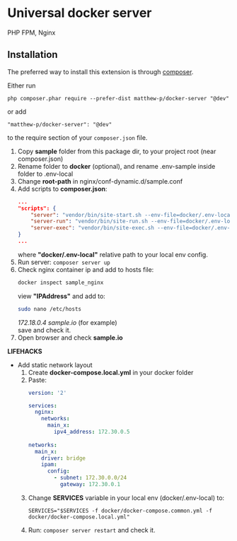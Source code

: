 Universal docker server
===========================
PHP FPM, Nginx  

Installation
------------

The preferred way to install this extension is through [composer](http://getcomposer.org/download/).

Either run

```
php composer.phar require --prefer-dist matthew-p/docker-server "@dev"
```

or add

```
"matthew-p/docker-server": "@dev"
```

to the require section of your `composer.json` file.

1. Copy **sample** folder from this package dir, to your project root (near composer.json) 
2. Rename folder to **docker** (optional), and rename .env-sample inside folder to .env-local
3. Change **root-path** in nginx/conf-dynamic.d/sample.conf
4. Add scripts to **composer.json**:
    ```json
    ...
    "scripts": {
        "server": "vendor/bin/site-start.sh --env-file=docker/.env-local",
        "server-run": "vendor/bin/site-run.sh --env-file=docker/.env-local",
        "server-exec": "vendor/bin/site-exec.sh --env-file=docker/.env-local"
    }
    ...
    ```
    where **"docker/.env-local"** relative path to your local env config.
5. Run server: ```composer server up ```
6. Check nginx container ip and add to hosts file:
    ```bash
    docker inspect sample_nginx
    ```
    view **"IPAddress"** and add to:
    ```bash
    sudo nano /etc/hosts
    ```
    _172.18.0.4 sample.io_ (for example)  
    save and check it.
7. Open browser and check **sample.io**
    
    
**LIFEHACKS**  

 - Add static network layout
    1. Create **docker-compose.local.yml** in your docker folder
    2. Paste:
        ```yml
        version: '2'
        
        services:
          nginx:
            networks:
              main_x:
                ipv4_address: 172.30.0.5
                
        networks:
          main_x:
            driver: bridge
            ipam:
              config:
                - subnet: 172.30.0.0/24
                  gateway: 172.30.0.1
        ```
    3. Change **SERVICES** variable in your local env (docker/.env-local) to:
        ```
        SERVICES="$SERVICES -f docker/docker-compose.common.yml -f docker/docker-compose.local.yml"
        ```
    4. Run: ```composer server restart``` and check it.
